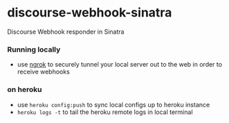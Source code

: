# discourse-webhook-sinatra
Discourse Webhook responder in Sinatra

### Running locally
* use [ngrok](https://ngrok.com/) to securely tunnel your local server out to the web in order to receive webhooks

### on heroku
* use `heroku config:push` to sync local configs up to heroku instance
* `heroku logs -t` to tail the heroku remote logs in local terminal
